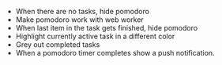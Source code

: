 - When there are no tasks, hide pomodoro
- Make pomodoro work with web worker
- When last item in the task gets finished, hide pomodoro
- Highlight currently active task in a different color
- Grey out completed tasks
- When a pomodoro timer completes show a push notification.